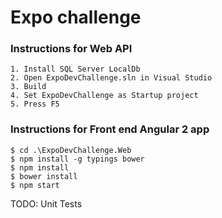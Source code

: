 # Expo challenge



### Instructions for Web API

```
1. Install SQL Server LocalDb
2. Open ExpoDevChallenge.sln in Visual Studio
3. Build
4. Set ExpoDevChallenge as Startup project
5. Press F5
```

### Instructions for Front end Angular 2 app

```
$ cd .\ExpoDevChallenge.Web
$ npm install -g typings bower
$ npm install
$ bower install
$ npm start
```

TODO: Unit Tests
